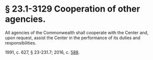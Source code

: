 # § 23.1-3129 Cooperation of other agencies.

<p>All agencies of the Commonwealth shall cooperate with the Center and, upon request, assist the Center in the performance of its duties and responsibilities.</p><p>1991, c. 627, § 23-231.7; 2016, c. <a href='http://lis.virginia.gov/cgi-bin/legp604.exe?161+ful+CHAP0588'>588</a>.</p>